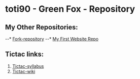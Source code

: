 # toti90 - Green Fox - Repository

## My Other Repositories:
--* [Fork-repository](https://github.com/toti90/git-lesson-repository)
--* [My First Website Repo](https://github.com/toti90/Introduction_website_repo)

## Tictac links:
1. [Tictac-syllabus](https://github.com/green-fox-academy/tictac-syllabus)
2. [Tictac-wiki](https://github.com/green-fox-academy/tictac-syllabus/wiki)
